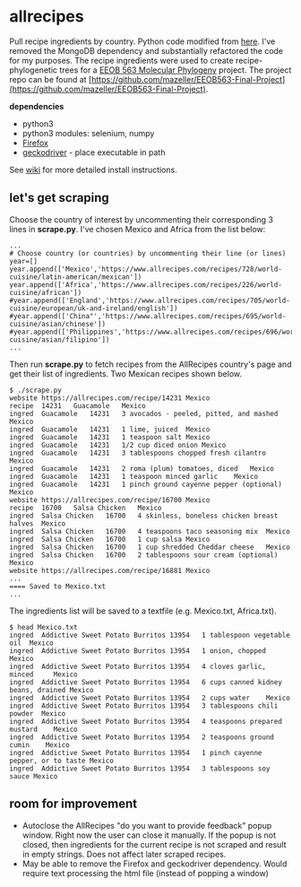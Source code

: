 # allrecipes

Pull recipe ingredients by country. Python code modified from [here](https://nycdatascience.com/blog/student-works/recipes-scraping-top-20-recipes-allrecipes/). I've removed the MongoDB dependency and substantially refactored the code for my purposes. The recipe ingredients were used to create recipe-phylogenetic trees for a [EEOB 563 Molecular Phylogeny](https://isu-molphyl.github.io/EEOB563-Spring2018/) project. The project repo can be found at [https://github.com/mazeller/EEOB563-Final-Project](https://github.com/mazeller/EEOB563-Final-Project).

**dependencies**

* python3
* python3 modules: selenium, numpy
* [Firefox](https://www.mozilla.org/en-US/firefox/new/)
* [geckodriver](https://github.com/mozilla/geckodriver/releases) - place executable in path 

See [wiki](https://github.com/j23414/allrecipes/wiki/Installation) for more detailed install instructions.

## let's get scraping
Choose the country of interest by uncommenting their corresponding 3 lines in **scrape.py**. I've chosen Mexico and Africa from the list below:

```
...
# Choose country (or countries) by uncommenting their line (or lines)
year=[]
year.append(['Mexico','https://www.allrecipes.com/recipes/728/world-cuisine/latin-american/mexican'])
year.append(['Africa','https://www.allrecipes.com/recipes/226/world-cuisine/african'])
#year.append(['England','https://www.allrecipes.com/recipes/705/world-cuisine/european/uk-and-ireland/english'])
#year.append(['China"','https://www.allrecipes.com/recipes/695/world-cuisine/asian/chinese'])
#year.append(['Philippines','https://www.allrecipes.com/recipes/696/world-cuisine/asian/filipino'])
...
```

Then run **scrape.py** to fetch recipes from the AllRecipes country's page and get their list of ingredients. Two Mexican recipes shown below.

```
$ ./scrape.py
website	https://allrecipes.com/recipe/14231	Mexico
recipe	14231	Guacamole	Mexico
ingred	Guacamole	14231	3 avocados - peeled, pitted, and mashed	Mexico
ingred	Guacamole	14231	1 lime, juiced	Mexico
ingred	Guacamole	14231	1 teaspoon salt	Mexico
ingred	Guacamole	14231	1/2 cup diced onion	Mexico
ingred	Guacamole	14231	3 tablespoons chopped fresh cilantro	Mexico
ingred	Guacamole	14231	2 roma (plum) tomatoes, diced	Mexico
ingred	Guacamole	14231	1 teaspoon minced garlic	Mexico
ingred	Guacamole	14231	1 pinch ground cayenne pepper (optional)	Mexico
website	https://allrecipes.com/recipe/16700	Mexico
recipe	16700	Salsa Chicken	Mexico
ingred	Salsa Chicken	16700	4 skinless, boneless chicken breast halves	Mexico
ingred	Salsa Chicken	16700	4 teaspoons taco seasoning mix	Mexico
ingred	Salsa Chicken	16700	1 cup salsa	Mexico
ingred	Salsa Chicken	16700	1 cup shredded Cheddar cheese	Mexico
ingred	Salsa Chicken	16700	2 tablespoons sour cream (optional)	Mexico
website	https://allrecipes.com/recipe/16881	Mexico
...
==== Saved to Mexico.txt
...
```

The ingredients list will be saved to a textfile (e.g. Mexico.txt, Africa.txt). 

```
$ head Mexico.txt
ingred	Addictive Sweet Potato Burritos	13954	1 tablespoon vegetable oil	Mexico
ingred	Addictive Sweet Potato Burritos	13954	1 onion, chopped	Mexico
ingred	Addictive Sweet Potato Burritos	13954	4 cloves garlic, minced		Mexico
ingred	Addictive Sweet Potato Burritos	13954	6 cups canned kidney beans, drained	Mexico
ingred	Addictive Sweet Potato Burritos	13954	2 cups water	Mexico
ingred	Addictive Sweet Potato Burritos	13954	3 tablespoons chili powder	Mexico
ingred	Addictive Sweet Potato Burritos	13954	4 teaspoons prepared mustard	Mexico
ingred	Addictive Sweet Potato Burritos	13954	2 teaspoons ground cumin	Mexico
ingred	Addictive Sweet Potato Burritos	13954	1 pinch cayenne pepper, or to taste	Mexico
ingred	Addictive Sweet Potato Burritos	13954	3 tablespoons soy sauce	Mexico
```

## room for improvement

* Autoclose the AllRecipes "do you want to provide feedback" popup window. Right now the user can close it manually. If the popup is not closed, then ingredients for the current recipe is not scraped and result in empty strings. Does not affect later scraped recipes.
* May be able to remove the Firefox and geckodriver dependency. Would require text processing the html file (instead of popping a window)
